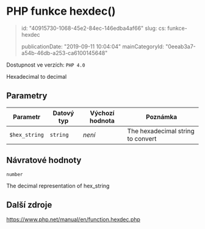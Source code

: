 PHP funkce hexdec()
===================

> id: "40915730-1068-45e2-84ec-146edba4af66"
> slug:
> 	cs: funkce-hexdec
>
> publicationDate: "2019-09-11 10:04:04"
> mainCategoryId: "0eeab3a7-a54b-46db-a253-ca6100145648"

Dostupnost ve verzích: `PHP 4.0`

Hexadecimal to decimal


Parametry
--------------

| Parametr | Datový typ | Výchozí hodnota | Poznámka |
|-----|-----|-----|-----|
| `$hex_string` | `string` | *není* | The hexadecimal string to convert |


Návratové hodnoty
----------------

`number`

The decimal representation of hex_string

Další zdroje
------------

https://www.php.net/manual/en/function.hexdec.php
